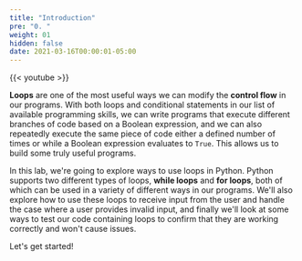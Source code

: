 ```yaml
---
title: "Introduction"
pre: "0. "
weight: 01
hidden: false
date: 2021-03-16T00:00:01-05:00
---
```


{{< youtube  >}}

**Loops** are one of the most useful ways we can modify the **control flow** in our programs. With both loops and conditional statements in our list of available programming skills, we can write programs that execute different branches of code based on a Boolean expression, and we can also repeatedly execute the same piece of code either a defined number of times or while a Boolean expression evaluates to `True`. This allows us to build some truly useful programs.

In this lab, we're going to explore ways to use loops in Python. Python supports two different types of loops, **while loops** and **for loops**, both of which can be used in a variety of different ways in our programs. We'll also explore how to use these loops to receive input from the user and handle the case where a user provides invalid input, and finally we'll look at some ways to test our code containing loops to confirm that they are working correctly and won't cause issues. 

Let's get started!